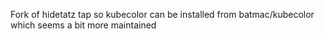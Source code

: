 Fork of hidetatz tap so kubecolor can be installed from batmac/kubecolor which seems a bit more maintained
